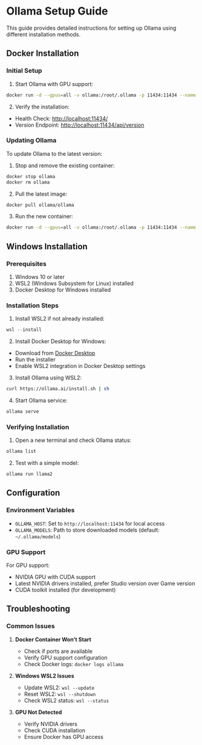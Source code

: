 # Ollama Setup Guide

This guide provides detailed instructions for setting up Ollama using different installation methods.

## Docker Installation

### Initial Setup

1. Start Ollama with GPU support:
```bash
docker run -d --gpus=all -v ollama:/root/.ollama -p 11434:11434 --name ollama ollama/ollama
```

2. Verify the installation:
- Health Check: [http://localhost:11434/](http://localhost:11434/)
- Version Endpoint: [http://localhost:11434/api/version](http://localhost:11434/api/version)

### Updating Ollama

To update Ollama to the latest version:

1. Stop and remove the existing container:
```bash
docker stop ollama
docker rm ollama
```

2. Pull the latest image:
```bash
docker pull ollama/ollama
```

3. Run the new container:
```bash
docker run -d --gpus=all -v ollama:/root/.ollama -p 11434:11434 --name ollama ollama/ollama
```

## Windows Installation

### Prerequisites

1. Windows 10 or later
2. WSL2 (Windows Subsystem for Linux) installed
3. Docker Desktop for Windows installed

### Installation Steps

1. Install WSL2 if not already installed:
```powershell
wsl --install
```

2. Install Docker Desktop for Windows:
- Download from [Docker Desktop](https://www.docker.com/products/docker-desktop)
- Run the installer
- Enable WSL2 integration in Docker Desktop settings

3. Install Ollama using WSL2:
```bash
curl https://ollama.ai/install.sh | sh
```

4. Start Ollama service:
```bash
ollama serve
```

### Verifying Installation

1. Open a new terminal and check Ollama status:
```bash
ollama list
```

2. Test with a simple model:
```bash
ollama run llama2
```

## Configuration

### Environment Variables

- `OLLAMA_HOST`: Set to `http://localhost:11434` for local access
- `OLLAMA_MODELS`: Path to store downloaded models (default: `~/.ollama/models`)

### GPU Support

For GPU support:
- NVIDIA GPU with CUDA support
- Latest NVIDIA drivers installed, prefer Studio version over Game version
- CUDA toolkit installed (for development)

## Troubleshooting

### Common Issues

1. **Docker Container Won't Start**
   - Check if ports are available
   - Verify GPU support configuration
   - Check Docker logs: `docker logs ollama`

2. **Windows WSL2 Issues**
   - Update WSL2: `wsl --update`
   - Reset WSL2: `wsl --shutdown`
   - Check WSL2 status: `wsl --status`

3. **GPU Not Detected**
   - Verify NVIDIA drivers
   - Check CUDA installation
   - Ensure Docker has GPU access
